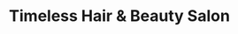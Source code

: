 ---
title: "Timeless Hair & Beauty Salon"
url: /gordons-bay/timeless-hair-and-beauty-salon/
shop: beauty
---